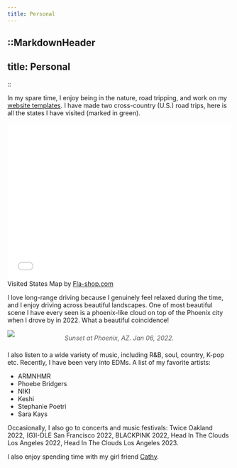 ```yaml
---
title: Personal
---
```


::MarkdownHeader
---
title: Personal
---
::

In my spare time, I enjoy being in the nature, road tripping, and work on my [website templates](https://github.com/YiqinZhao/yiqinzhao.me-source).
I have made two cross-country (U.S.) road trips, here is all the states I have visited (marked in green).

<div style="max-width:980px;margin:5px auto 10px auto;font-size:14px;"><div style="position:relative;padding: 0 0 70% 0;height:0;overflow:hidden;"><iframe style="position:absolute;top:0;left:0;width:100%;height:100%;" src="//www.fla-shop.com/visited-states/embed/?st=AR%2CAZ%2CCA%2CCT%2CDE%2CFL%2CGA%2CIA%2CID%2CIL%2CIN%2CMA%2CMD%2CME%2CMN%2CMT%2CNC%2CNJ%2CNM%2CNV%2CNY%2COH%2COK%2CPA%2CRI%2CSD%2CTN%2CTX%2CUT%2CVA%2CWI%2CWY&vc=1ca032&uc=90cfea&hc=40bfa6&bc=ffffff&sl=on" frameborder="0" scrolling="no"></iframe></div>Visited States Map by <a href="https://www.fla-shop.com/visited-states/">Fla-shop.com</a></div>

I love long-range driving because I genuinely feel relaxed during the time, and I enjoy driving across beautiful landscapes.
One of most beautiful scene I have every seen is a phoenix-like cloud on top of the Phoenix city when I drove by in 2022.
What a beautiful coincidence!

![](/assets/img/personal/phoenix.jpeg)

<div style="font-style: italic; text-align: center; margin-top: -1.5em; margin-bottom:1.5em; opacity: 0.7">Sunset at Phoenix, AZ. Jan 06, 2022.</div>

I also listen to a wide variety of music, including R&B, soul, country, K-pop etc.
Recently, I have been very into EDMs.
A list of my favorite artists:

- ARMNHMR
- Phoebe Bridgers
- NIKI
- Keshi
- Stephanie Poetri
- Sara Kays

Occasionally, I also go to concerts and music festivals:
Twice Oakland 2022, (G)I-DLE San Francisco 2022, BLACKPINK 2022, Head In The Clouds Los Angeles 2022, Head In The Clouds Los Angeles 2023.

I also enjoy spending time with my girl friend [Cathy](https://ruolinye.care).
